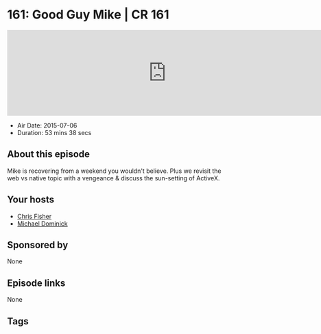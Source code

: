 # 161: Good Guy Mike | CR 161

<iframe src="https://player.fireside.fm/v2/MLf2ZzhC+iL1neB7j?theme=dark" width="740" height="200" frameborder="0" scrolling="no"></iframe>

* Air Date: 2015-07-06
* Duration: 53 mins 38 secs

## About this episode

Mike is recovering from a weekend you wouldn't believe. Plus we revisit the web vs native topic with a vengeance & discuss the sun-setting of ActiveX.

## Your hosts
* [Chris Fisher](https://coder.show/hosts/chrislas)
* [Michael Dominick](https://coder.show/hosts/michael)

## Sponsored by

None



## Episode links

None



## Tags

